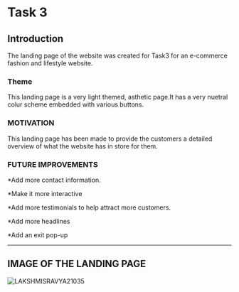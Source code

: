 # Task 3
 
## __Introduction__

The landing page of the website was created for Task3 for an e-commerce fashion and lifestyle website.

###  __Theme__

This landing page is a very light themed, asthetic page.It has a very nuetral colur scheme embedded with various buttons.

###  __MOTIVATION__

This landing page has been made to provide the customers a detailed overview of what the website has in store for them.

 

###  __FUTURE IMPROVEMENTS__

*Add more contact information.

*Make it more interactive

*Add more testimonials to help attract more customers.

*Add more headlines

*Add an exit pop-up

<hr>

## IMAGE OF THE LANDING PAGE

![LAKSHMISRAVYA21035](LAKSHMISRAVYA21035.png)

